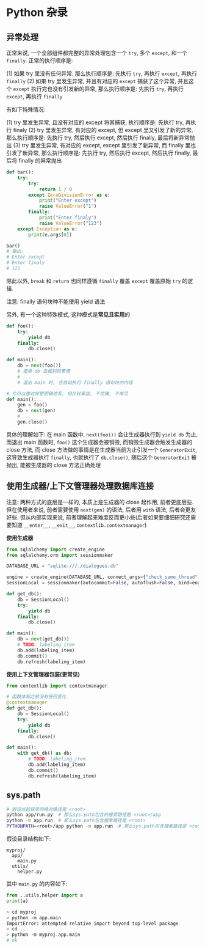 # Python 杂录

## 异常处理

正常来说, 一个全部组件都完整的异常处理包含一个 `try`, 多个 `except`, 和一个 `finally`. 正常的执行顺序是:

(1) 如果 try 里没有任何异常. 那么执行顺序是: 先执行 `try`, 再执行 `except`, 再执行 `finally`
(2) 如果 try 里发生异常, 并且有对应的 `except` 捕获了这个异常, 并且这个 `except` 执行完也没有引发新的异常, 那么执行顺序是: 先执行 `try`, 再执行 `except`, 再执行 `finally`

有如下特殊情况:

(1) try 里发生异常, 且没有对应的 except 将其捕获, 执行顺序是: 先执行 try, 再执行 finaly
(2) try 里发生异常, 有对应的 except, 但 except 里又引发了新的异常, 那么执行顺序是: 先执行 try, 然后执行 except, 然后执行 finally, 最后将新异常抛出
(3) try 里发生异常, 有对应的 except, except 里引发了新异常, 而 finally 里也引发了新异常, 那么执行顺序是: 先执行 try, 然后执行 except, 然后执行 finally, 最后将 finally 的异常抛出


```python
def bar():
    try:
        try:
            return 1 / 0
        except ZeroDivisionError as e:
            print("Enter except")
            raise ValueError("1")
        finally:
            print("Enter finaly")
            raise ValueError("123")
    except Exception as e:
        print(e.args[0])

bar()
# 输出:
# Enter except
# Enter finaly
# 123
```

除此以外, `break` 和 `return` 也同样遵循 `finally` 覆盖 `except` 覆盖原始 `try` 的逻辑.

注意: finally 语句块种不能使用 yield 语法

另外, 有一个这种特殊模式, 这种模式是**常见且实用**的

```python
def foo():
    try:
        yield db
    finally:
        db.close()

def main():
    db = next(foo())
    # 使用 db 去做别的事情
    # ...
    # 退出 main 时, 会自动执行 finally 语句块的内容

# 也可以像这样更明确地写, 但比较笨拙, 不优雅, 不常见
def main():
    gen = foo()
    db = next(gen)
    # ...
    gen.close()
```

具体的理解如下: 在 main 函数中, `next(foo())` 会让生成器执行到 `yield db` 为止, 而退出 main 函数时, `foo()` 这个生成器会被销毁, 而销毁生成器会触发生成器的 close 方法, 而 close 方法做的事情是在生成器当前为止引发一个 `GeneratorExit`, 这导致生成器执行 `finally`, 也就执行了 `db.close()`, 随后这个 `GeneratorExit` 被抛出, 能被生成器的 close 方法正确处理


## 使用生成器/上下文管理器处理数据库连接

注意: 两种方式的底层是一样的, 本质上是生成器的 close 起作用, 前者更底层些. 但在使用者来说, 前者需要使用 `next(gen)` 的语法, 后者用 `with` 语法, 后者会更友好些. 但从内部实现来说, 前者理解起来难度反而更小些(后者如果要细细研究还需要知道 `__enter__`, `__exit__`, `contextlib.contextmanager`)

**使用生成器**

```python
from sqlalchemy import create_engine
from sqlalchemy.orm import sessionmaker

DATABASE_URL = "sqlite:///./dialogues.db"

engine = create_engine(DATABASE_URL, connect_args={"check_same_thread": False})
SessionLocal = sessionmaker(autocommit=False, autoflush=False, bind=engine)

def get_db():
    db = SessionLocal()
    try:
        yield db
    finally:
        db.close()

def main():
    db = next(get_db())
    # TODO: labeling_item
    db.add(labeling_item)
    db.commit()
    db.refresh(labeling_item)
```

**使用上下文管理器包装(更常见)**

```python
from contextlib import contextmanager

# 函数体和之前没有任何变化
@contextmanager
def get_db():
    db = SessionLocal()
    try:
        yield db
    finally:
        db.close()

def main():
    with get_db() as db:
        # TODO: labeling_item
        db.add(labeling_item)
        db.commit()
        db.refresh(labeling_item)
```

## sys.path

```bash
# 假设当前目录的绝对路径是 <root>
python app/run.py  # 那么sys.path包含的搜索路径是 <root>/app
python -m app.run  # 那么sys.path包含搜索路径是 <root>
PYTHONPATH=<root>/app python -m app.run  # 那么sys.path包含搜索路径是 <root> (最优先) 和 <root>/app (次优先), 因此可能会出现冲突
```

假设目录结构如下:

```
myproj/
  app/
    main.py
  utils/
    helper.py
```

其中 `main.py` 的内容如下:

```python
from ..utils.helper import a
print(a)
```

```bash
> cd myproj
> python -m app.main
ImportError: attempted relative import beyond top-level package
> cd ..
> python -m myproj.app.main
# ok
```
